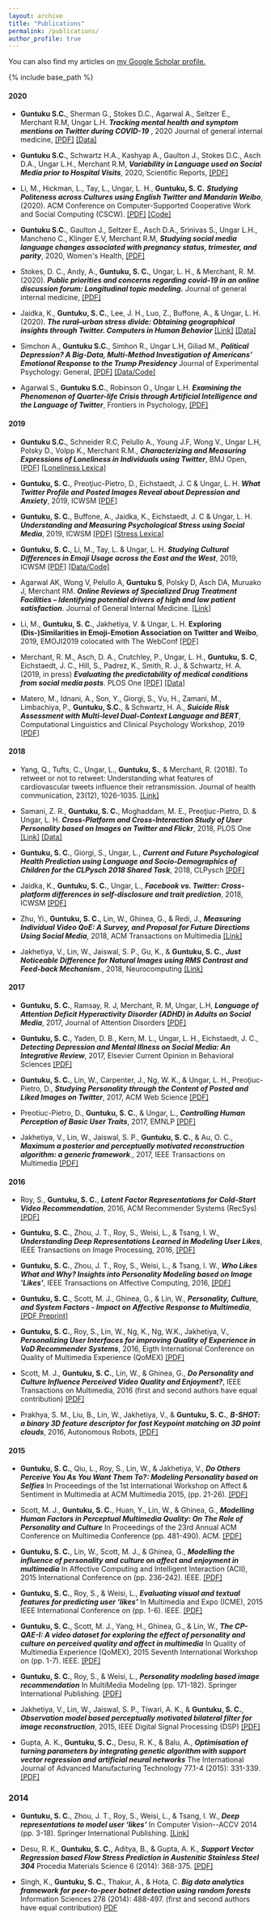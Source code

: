 ```yaml
---
layout: archive
title: "Publications"
permalink: /publications/
author_profile: true
---
```


  You can also find my articles on <u><a href="https://scholar.google.co.in/citations?hl=en&user=76_hrfUAAAAJ&view_op=list_works&sortby=pubdate">my Google Scholar profile</a>.</u>

{% include base_path %}

#### 2020

  + **Guntuku S.C.**, Sherman G., Stokes D.C., Agarwal A., Seltzer E., Merchant R.M, Ungar L.H. **_Tracking mental health and symptom mentions on Twitter during COVID-19_** , 2020 Journal of general internal medicine, [[PDF]](https://t.co/758x30OKDV?amp=1) [[Data]](https://github.com/chandrasg/covid19_mentalhealth_cnty)

  + **Guntuku S.C.**, Schwartz H.A., Kashyap A., Gaulton J., Stokes D.C., Asch D.A., Ungar L.H., Merchant R.M, **_Variability in Language used on Social Media prior to Hospital Visits_**, 2020, Scientific Reports, [[PDF]](https://chandrasg.github.io/chandrasg.github.io/files/hcu_paper_scirep_2020.pdf)
  
  + Li, M., Hickman, L., Tay, L., Ungar, L. H., **Guntuku, S. C.** **_Studying Politeness across Cultures using English Twitter and Mandarin Weibo_**, (2020). ACM Conference on Computer-Supported Cooperative Work and Social Computing (CSCW). [[PDF]](https://arxiv.org/pdf/2008.02449.pdf) [[Code]](https://github.com/tslmy/politeness-estimator)

  + **Guntuku S.C.**, Gaulton J., Seltzer E., Asch D.A., Srinivas S., Ungar L.H., Mancheno C., Klinger E.V, Merchant R.M, **_Studying social media language changes associated with pregnancy status, trimester, and parity_**, 2020, Women's Health, [[PDF]](https://chandrasg.github.io/chandrasg.github.io/files/fb_pregnancy_wh.pdf)

  + Stokes, D. C., Andy, A., **Guntuku, S. C.**, Ungar, L. H., & Merchant, R. M. (2020). **_Public priorities and concerns regarding covid-19 in an online discussion forum: Longitudinal topic modeling._** Journal of general internal medicine, [[PDF]](https://www.ncbi.nlm.nih.gov/pmc/articles/PMC7217615/pdf/11606_2020_Article_5889.pdf)
    
  + Jaidka, K., **Guntuku, S. C.**, Lee, J. H., Luo, Z., Buffone, A., & Ungar, L. H. (2020). **_The rural–urban stress divide: Obtaining geographical insights through Twitter. Computers in Human Behavior_** [[Link]](https://www.sciencedirect.com/science/article/pii/S0747563220302958) [[Data]](https://osf.io/af8ce/)
  
  + Simchon A., **Guntuku S.C.**, Simhon R., Ungar L.H, Giliad M., **_Political Depression? A Big-Data, Multi-Method Investigation of Americans’ Emotional Response to the Trump Presidency_** Journal of Experimental Psychology: General, [[PDF]](https://psyarxiv.com/dk34j/) [[Data/Code]](https://osf.io/gevts/)
  
  + Agarwal S., **Guntuku S.C.**, Robinson O., Ungar L.H. **_Examining the Phenomenon of Quarter-life Crisis through Artificial Intelligence and the Language of Twitter_**, Frontiers in Psychology, [[PDF]](https://www.ncbi.nlm.nih.gov/pmc/articles/PMC7068850/pdf/fpsyg-11-00341.pdf)

#### 2019

  + **Guntuku S.C.**, Schneider R.C, Pelullo A., Young J.F, Wong V., Ungar L.H, Polsky D., Volpp K., Merchant R.M., **_Characterizing and Measuring Expressions of Loneliness in Individuals using Twitter_**, BMJ Open, [[PDF]](https://bmjopen.bmj.com/content/bmjopen/9/11/e030355.full.pdf) [[Loneliness Lexica]](https://github.com/chandrasg/lexica)

  + **Guntuku, S. C.**, Preoţiuc-Pietro, D., Eichstaedt, J. C & Ungar, L. H. **_What Twitter Profile and Posted Images Reveal about Depression and Anxiety_**, 2019, ICWSM [[PDF]](http://wwbp.org/papers/guntuku2019twitter.pdf)   

  + **Guntuku, S. C.**, Buffone, A., Jaidka, K., Eichstaedt, J. C & Ungar, L. H. **_Understanding and Measuring Psychological Stress using Social Media_**, 2019, ICWSM [[PDF]](https://arxiv.org/pdf/1811.07430.pdf) [[Stress Lexica]](https://github.com/chandrasg/lexica)
  
  + **Guntuku, S. C.**, Li, M., Tay, L. & Ungar, L. H. **_Studying Cultural Differences in Emoji Usage across the East and the West_**, 2019, ICWSM [[PDF]](https://arxiv.org/pdf/1904.02671.pdf) [[Data/Code]](https://github.com/tslmy/ICWSM2019)
  
  + Agarwal AK, Wong V, Pelullo A, **Guntuku S**, Polsky D, Asch DA, Muruako J, Merchant RM. **_Online Reviews of Specialized Drug Treatment Facilities – Identifying potential drivers of high and low patient satisfaction_**. Journal of General Internal Medicine. [[Link]](https://doi.org/10.1007/s11606-019-05548-9)
  
  + Li, M., **Guntuku, S. C.**, Jakhetiya, V. & Ungar, L. H. **Exploring (Dis-)Similarities in Emoji-Emotion Association on Twitter and Weibo**, 2019, EMOJI2019 colocated with The WebConf [[PDF]](https://www.researchgate.net/profile/Sharath_Chandra_Guntuku/publication/331828818_Exploring_Dis-Similarities_in_Emoji-Emotion_Association_on_Twitter_and_Weibo/links/5c8eeaae92851c1df9481125/Exploring-Dis-Similarities-in-Emoji-Emotion-Association-on-Twitter-and-Weibo.pdf)
  
  + Merchant, R. M., Asch, D. A., Crutchley, P., Ungar, L. H., **Guntuku, S. C**, Eichstaedt, J. C., Hill, S., Padrez, K., Smith, R. J., & Schwartz, H. A. (2019, in press) **_Evaluating the predictability of medical conditions from social media posts_**. PLOS One [[PDF]](https://journals.plos.org/plosone/article/file?id=10.1371/journal.pone.0215476&type=printable) [[Data]](http://wwbp.org/downloads/public_data/lod/)
  
  + Matero, M., Idnani, A., Son, Y., Giorgi, S., Vu, H., Zamani, M., Limbachiya, P., **Guntuku, S.C.**, & Schwartz, H. A., **_Suicide Risk Assessment with Multi-level Dual-Context Language and BERT_**, Computational Linguistics and Clinical Psychology Workshop, 2019 [[PDF]](https://www.aclweb.org/anthology/W19-3005.pdf)
  

#### 2018

  + Yang, Q., Tufts, C., Ungar, L., **Guntuku, S.**, & Merchant, R. (2018). To retweet or not to retweet: Understanding what features of cardiovascular tweets influence their retransmission. Journal of health communication, 23(12), 1026-1035. [[Link]](https://www.tandfonline.com/doi/abs/10.1080/10810730.2018.1540671)

  + Samani, Z. R., **Guntuku, S. C.**, Moghaddam, M. E., Preoţiuc-Pietro, D. & Ungar, L. H. **_Cross-Platform and Cross-Interaction Study of User Personality based on Images on Twitter and Flickr_**, 2018, PLOS One [[Link]](http://journals.plos.org/plosone/article?id=10.1371/journal.pone.0198660) [[Data]](https://figshare.com/articles/zahra_plos_data_zip/6469577)

  + **Guntuku, S. C.**, Giorgi, S., Ungar, L., **_Current and Future Psychological Health Prediction using Language and Socio-Demographics of Children for the CLPysch 2018 Shared Task_**, 2018, CLPysch [[PDF]](https://www.researchgate.net/publication/325216118_Current_and_Future_Psychological_Health_Prediction_using_Language_and_Socio-Demographics_of_Children_for_the_CLPysch_2018_Shared_Task)

+ Jaidka, K., **Guntuku, S. C.**, Ungar, L., **_Facebook vs. Twitter: Cross-platform differences in self-disclosure and trait prediction_**, 2018, ICWSM [[PDF]](http://wwbp.org/papers/ICWSM_18_Crossplatform.pdf)

+ Zhu, Yi., **Guntuku, S. C.**, Lin, W., Ghinea, G., & Redi, J., **_Measuring Individual Video QoE: A Survey, and Proposal for Future Directions Using Social Media_**, 2018, ACM Transactions on Multimedia [[Link]](https://dl.acm.org/citation.cfm?id=3183512) 

+ Jakhetiya, V., Lin, W., Jaiswal, S. P., Gu, K., & **Guntuku, S. C.**, **_Just Noticeable Difference for Natural Images using RMS Contrast and Feed-back Mechanism_**., 2018, Neurocomputing [[Link]](http://www.sciencedirect.com/science/article/pii/S0925231217314522)


#### 2017

  + **Guntuku, S. C.**, Ramsay, R. J, Merchant, R. M, Ungar, L.H, **_Language of Attention Deficit Hyperactivity Disorder (ADHD) in Adults on Social Media_**, 2017, Journal of Attention Disorders [[PDF]](https://www.researchgate.net/publication/320045034_Language_of_ADHD_in_Adults_on_Social_Media)

  + **Guntuku, S. C.**, Yaden, D. B., Kern, M. L., Ungar, L. H., Eichstaedt, J. C., **_Detecting Depression and Mental Illness on Social Media: An Integrative Review_**, 2017, Elsevier Current Opinion in Behavioral Sciences [[PDF]](https://www.researchgate.net/publication/318811169_Detecting_depression_and_mental_illness_on_social_media_an_integrative_review) 

  + **Guntuku, S. C.**, Lin, W., Carpenter, J., Ng, W. K., & Ungar, L. H., Preoţiuc-Pietro, D., **_Studying Personality through the Content of Posted and Liked Images on Twitter_**, 2017, ACM Web Science [[PDF]](https://www.researchgate.net/publication/317236791_Studying_Personality_through_the_Content_of_Posted_and_Liked_Images_on_Twitter) 

  + Preotiuc-Pietro, D., **Guntuku, S. C.**, & Ungar, L., **_Controlling Human Perception of Basic User Traits_**, 2017, EMNLP [[PDF]](https://www.researchgate.net/publication/318637471_Controlling_Human_Perception_of_Basic_User_Traits)

  + Jakhetiya, V., Lin, W., Jaiswal, S. P., **Guntuku, S. C.**, & Au, O. C., **_Maximum a posterior and perceptually motivated reconstruction algorithm: a generic framework_**., 2017, IEEE Transactions on Multimedia [[PDF]](https://www.researchgate.net/publication/308133953_Maximum_a_Posterior_and_Perceptually_Motivated_Reconstruction_Algorithm_A_Generic_Framework)  
    
#### 2016    
  
  + Roy, S., **Guntuku, S. C.**, **_Latent Factor Representations for Cold-Start Video Recommendation_**, 2016, ACM Recommender Systems (RecSys) [[PDF]](https://www.researchgate.net/publication/303984492_Latent_Factor_Representations_for_Cold-Start_Video_Recommendation)
   
  + **Guntuku, S. C.**, Zhou, J. T., Roy, S., Weisi, L., & Tsang, I. W., **_Understanding Deep Representations Learned in Modeling User Likes_**, IEEE Transactions on Image Processing, 2016, [[PDF]](https://www.researchgate.net/publication/303498119_Understanding_Deep_Representations_Learned_in_Modeling_Users_Likes%27)
  
  + **Guntuku, S. C.**, Zhou, J. T., Roy, S., Weisi, L., & Tsang, I. W., **_Who Likes What and Why? Insights into Personality Modeling based on Image 'Likes'_**, IEEE Transactions on Affective Computing, 2016, [[PDF]](https://www.dropbox.com/s/z2mpreyq9kspl4p/TAC_SubmissionR4.pdf?dl=1)    
  
  + **Guntuku, S. C.**, Scott, M. J., Ghinea, G., & Lin, W., **_Personality, Culture, and System Factors - Impact on Affective Response to Multimedia_**, [[PDF Preprint]](https://www.researchgate.net/publication/304273563_Personality_Culture_and_System_Factors_-_Impact_on_Affective_Response_to_Multimedia)

  + **Guntuku, S. C.**, Roy, S., Lin, W., Ng, K., Ng, W.K., Jakhetiya, V., **_Personalizing User Interfaces for improving Quality of Experience in VoD Recommender Systems_**, 2016, Eigth International Conference on Quality of Multimedia Experience (QoMEX) [[PDF]](https://www.researchgate.net/publication/301337780_Personalizing_User_Interfaces_for_improving_Quality_of_Experience_in_VoD_Recommender_Systems) 

  + Scott, M. J., **Guntuku, S. C.**, Lin, W., & Ghinea, G., **_Do Personality and Culture Influence Perceived Video Quality and Enjoyment?_**, IEEE Transactions on Multimedia, 2016 (first and second authors have equal contribution) [[PDF]](https://goo.gl/cIivwF)    
  
  + Prakhya, S. M., Liu, B., Lin, W., Jakhetiya, V., & **Guntuku, S. C.**, **_B-SHOT: a binary 3D feature descriptor for fast Keypoint matching on 3D point clouds_**, 2016, Autonomous Robots, [[PDF]](https://www.researchgate.net/publication/312139232_B-SHOT_A_Binary_3D_Feature_Descriptor_for_Fast_Keypoint_Matching_on_3D_Point_Clouds)

   
#### 2015     
   + **Guntuku, S. C.**, Qiu, L., Roy, S., Lin, W., & Jakhetiya, V., **_Do Others Perceive You As You Want Them To?: Modeling Personality based on Selfies_** In Proceedings of the 1st International Workshop on Affect & Sentiment in Multimedia at ACM Multimedia 2015, (pp. 21-26). [[PDF]](https://www.researchgate.net/publication/282273011_Do_Others_Perceive_You_As_You_Want_Them_To_Modeling_Personality_based_on_Selfies)      
   
   + Scott, M. J., **Guntuku, S. C.**, Huan, Y., Lin, W., & Ghinea, G., **_Modelling Human Factors in Perceptual Multimedia Quality: On The Role of Personality and Culture_** In Proceedings of the 23rd Annual ACM Conference on Multimedia Conference (pp. 481-490). ACM. [[PDF]](https://www.researchgate.net/publication/281029867_Modelling_Human_Factors_in_Perceptual_Multimedia_Quality_On_The_Role_of_Personality_and_Culture)      
   
   + **Guntuku, S. C.**, Lin, W., Scott, M. J., & Ghinea, G.,  **_Modelling the influence of personality and culture on affect and enjoyment in multimedia_** In Affective Computing and Intelligent Interaction (ACII), 2015 International Conference on (pp. 236-242). IEEE. [[PDF]](https://www.researchgate.net/publication/279196284_Modelling_The_Influence_of_Personality_and_Culture_on_Affect_and_Enjoyment_in_Multimedia?ev=prf_pub)      
   
   + **Guntuku, S. C.**, Roy, S., & Weisi, L., **_Evaluating visual and textual features for predicting user ‘likes’_** In Multimedia and Expo (ICME), 2015 IEEE International Conference on (pp. 1-6). IEEE. [[PDF]](https://www.researchgate.net/publication/281642949_Evaluating_visual_and_textual_features_for_predicting_user_%27likes%27?ev=prf_pub)     
   
   + **Guntuku, S. C.**, Scott, M. J., Yang, H., Ghinea, G., & Lin, W., **_The CP-QAE-I: A video dataset for exploring the effect of personality and culture on perceived quality and affect in multimedia_** In Quality of Multimedia Experience (QoMEX), 2015 Seventh International Workshop on (pp. 1-7). IEEE. [[PDF]](https://www.researchgate.net/publication/274732186_The_CP-QAE-I_A_Video_Dataset_for_Exploring_the_Effects_of_Personality_and_Culture_on_Perceived_Quality_and_Affect_in_Multimedia)      
   
   + **Guntuku, S. C.**, Roy, S., & Weisi, L., **_Personality modeling based image recommendation_** In MultiMedia Modeling (pp. 171-182). Springer International Publishing. [[PDF]](https://www.researchgate.net/publication/281643019_Personality_Modeling_Based_Image_Recommendation?ev=prf_pub)    
   
   + Jakhetiya, V., Lin, W., Jaiswal, S. P., Tiwari, A. K., & **Guntuku, S. C.**, **_Observation model based perceptually motivated bilateral filter for image reconstruction_**, 2015, IEEE Digital Signal Processing (DSP) [[PDF]](https://www.researchgate.net/publication/304549886_Observation_model_based_perceptually_motivated_bilateral_filter_for_image_reconstruction)
   
   + Gupta, A. K., **Guntuku, S. C.**, Desu, R. K., & Balu, A., **_Optimisation of turning parameters by integrating genetic algorithm with support vector regression and artificial neural networks_** The International Journal of Advanced Manufacturing Technology 77.1-4 (2015): 331-339. [[PDF]](https://www.researchgate.net/publication/269846116_Optimisation_of_turning_parameters_by_integrating_genetic_algorithm_with_support_vector_regression_and_artificial_neural_networks?ev=prf_pub)      
 
   
   
### 2014     
   + **Guntuku, S. C.**, Zhou, J. T., Roy, S., Weisi, L., & Tsang, I. W., **_Deep representations to model user ‘likes’_** In Computer Vision--ACCV 2014 (pp. 3-18). Springer International Publishing. [[Link]](https://link.springer.com/chapter/10.1007/978-3-319-16865-4_1)   
   
   + Desu, R. K., **Guntuku, S. C.**, Aditya, B., & Gupta, A. K., **_Support Vector Regression based Flow Stress Prediction in Austenitic Stainless Steel 304_** Procedia Materials Science 6 (2014): 368-375. [[PDF]](https://www.researchgate.net/publication/265513018_Support_Vector_Regression_based_Flow_Stress_Prediction_in_Austenitic_Stainless_Steel_304)     
  
   + Singh, K., **Guntuku, S. C.**, Thakur, A., & Hota, C. **_Big data analytics framework for peer-to-peer botnet detection using random forests_** Information Sciences 278 (2014): 488-497. (first and second authors have equal contribution) [PDF](https://www.researchgate.net/publication/275431700_Big_Data_Analytics_framework_for_Peer-to-Peer_Botnet_detection_using_Random_Forests)     
